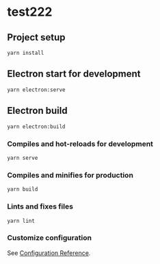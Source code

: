 # test222

## Project setup

```
yarn install
```

## Electron start for development

```
yarn electron:serve
```

## Electron build

```
yarn electron:build
```

### Compiles and hot-reloads for development

```
yarn serve
```

### Compiles and minifies for production

```
yarn build
```

### Lints and fixes files

```
yarn lint
```

### Customize configuration

See [Configuration Reference](https://cli.vuejs.org/config/).
